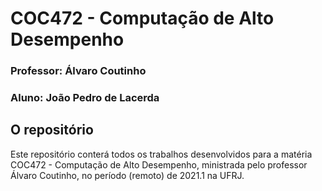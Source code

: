 # COC472 - Computação de Alto Desempenho

### Professor: Álvaro Coutinho
### Aluno: João Pedro de Lacerda

## O repositório
Este repositório conterá todos os trabalhos desenvolvidos para a matéria COC472 - Computação de Alto Desempenho, ministrada pelo professor Álvaro Coutinho, no período (remoto) de 2021.1 na UFRJ.
